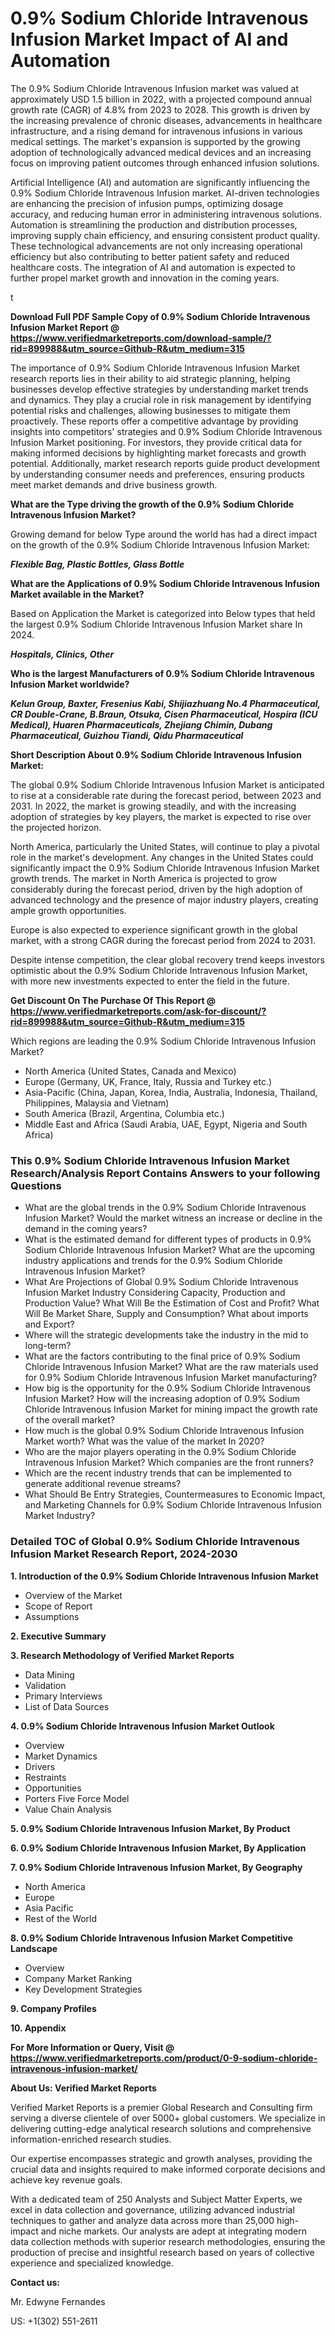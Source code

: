 <meta name="title" content="Global 0.9% Sodium Chloride Intravenous Infusion Market Impact of AI and Automation"><meta name="description" content="The 0.9% Sodium Chloride Intravenous Infusion market was valued at approximately USD 1.5 billion in 2022, with a projected compound annual growth rate (CAGR) of 4.8% f"><meta name="title" content="0.9% Sodium Chloride Intravenous Infusion Market Size, Share, Scope, Trends, Growth, Opportunities, Analysis, Forecast"><h1>0.9% Sodium Chloride Intravenous Infusion Market Impact of AI and Automation</h1><p>The 0.9% Sodium Chloride Intravenous Infusion market was valued at approximately USD 1.5 billion in 2022, with a projected compound annual growth rate (CAGR) of 4.8% from 2023 to 2028. This growth is driven by the increasing prevalence of chronic diseases, advancements in healthcare infrastructure, and a rising demand for intravenous infusions in various medical settings. The market's expansion is supported by the growing adoption of technologically advanced medical devices and an increasing focus on improving patient outcomes through enhanced infusion solutions.</p><p>Artificial Intelligence (AI) and automation are significantly influencing the 0.9% Sodium Chloride Intravenous Infusion market. AI-driven technologies are enhancing the precision of infusion pumps, optimizing dosage accuracy, and reducing human error in administering intravenous solutions. Automation is streamlining the production and distribution processes, improving supply chain efficiency, and ensuring consistent product quality. These technological advancements are not only increasing operational efficiency but also contributing to better patient safety and reduced healthcare costs. The integration of AI and automation is expected to further propel market growth and innovation in the coming years.</p>t</p><p id="" class=""><strong>Download Full PDF Sample Copy of 0.9% Sodium Chloride Intravenous Infusion Market Report @ <a href="https://www.verifiedmarketreports.com/download-sample/?rid=899988&utm_source=Github-R&utm_medium=315" target="_blank">https://www.verifiedmarketreports.com/download-sample/?rid=899988&utm_source=Github-R&utm_medium=315</a></strong></p><p>The importance of&nbsp;0.9% Sodium Chloride Intravenous Infusion Market research reports lies in their ability to aid strategic planning, helping businesses develop effective strategies by understanding market trends and dynamics. They play a crucial role in risk management by identifying potential risks and challenges, allowing businesses to mitigate them proactively. These reports offer a competitive advantage by providing insights into competitors' strategies and 0.9% Sodium Chloride Intravenous Infusion Market positioning. For investors, they provide critical data for making informed decisions by highlighting market forecasts and growth potential. Additionally, market research reports guide product development by understanding consumer needs and preferences, ensuring products meet market demands and drive business growth.</p><p><strong>What are the&nbsp;Type driving the growth of the 0.9% Sodium Chloride Intravenous Infusion Market?</strong></p><p id="" class="">Growing demand for below Type around the world has had a direct impact on the growth of the 0.9% Sodium Chloride Intravenous Infusion Market:</p><em><strong>Flexible Bag, Plastic Bottles, Glass Bottle</strong></em></p><strong>What are the&nbsp;Applications&nbsp;of 0.9% Sodium Chloride Intravenous Infusion Market available in the Market?</strong></p><p id="" class="">Based on Application the Market is categorized into Below types that held the largest 0.9% Sodium Chloride Intravenous Infusion Market share In 2024.</p><em><strong>Hospitals, Clinics, Other</strong></em></p><strong>Who is the largest Manufacturers of 0.9% Sodium Chloride Intravenous Infusion Market worldwide?</strong></p><p><em><strong>Kelun Group, Baxter, Fresenius Kabi, Shijiazhuang No.4 Pharmaceutical, CR Double-Crane, B.Braun, Otsuka, Cisen Pharmaceutical, Hospira (ICU Medical), Huaren Pharmaceuticals, Zhejiang Chimin, Dubang Pharmaceutical, Guizhou Tiandi, Qidu Pharmaceutical</strong></em></p><p id="" class=""><strong>Short Description About 0.9% Sodium Chloride Intravenous Infusion Market:</strong></p><p>The global 0.9% Sodium Chloride Intravenous Infusion Market is anticipated to rise at a considerable rate during the forecast period, between 2023 and 2031. In 2022, the market is growing steadily, and with the increasing adoption of strategies by key players, the market is expected to rise over the projected horizon.</p><p>North America, particularly the United States, will continue to play a pivotal role in the market's development. Any changes in the United States could significantly impact the 0.9% Sodium Chloride Intravenous Infusion Market growth trends. The market in North America is projected to grow considerably during the forecast period, driven by the high adoption of advanced technology and the presence of major industry players, creating ample growth opportunities.</p><p>Europe is also expected to experience significant growth in the global market, with a strong CAGR during the forecast period from 2024 to 2031.</p><p>Despite intense competition, the clear global recovery trend keeps investors optimistic about the 0.9% Sodium Chloride Intravenous Infusion Market, with more new investments expected to enter the field in the future.</p><p id="" class=""><strong>Get Discount On The Purchase Of This Report @ <a href="https://www.verifiedmarketreports.com/ask-for-discount/?rid=899988&utm_source=Github-R&utm_medium=315" target="_blank">https://www.verifiedmarketreports.com/ask-for-discount/?rid=899988&utm_source=Github-R&utm_medium=315</a></strong></p>Which regions are leading the 0.9% Sodium Chloride Intravenous Infusion Market?</p><ul><li>North America (United States, Canada and Mexico)</li><li>Europe (Germany, UK, France, Italy, Russia and Turkey etc.)</li><li>Asia-Pacific (China, Japan, Korea, India, Australia, Indonesia, Thailand, Philippines, Malaysia and Vietnam)</li><li>South America (Brazil, Argentina, Columbia etc.)</li><li>Middle East and Africa (Saudi Arabia, UAE, Egypt, Nigeria and South Africa)</li></ul><h3 id="" class="">This 0.9% Sodium Chloride Intravenous Infusion Market Research/Analysis Report Contains Answers to your following Questions</h3><ul><li>What are the global trends in the 0.9% Sodium Chloride Intravenous Infusion Market? Would the market witness an increase or decline in the demand in the coming years?</li><li>What is the estimated demand for different types of products in 0.9% Sodium Chloride Intravenous Infusion Market? What are the upcoming industry applications and trends for the 0.9% Sodium Chloride Intravenous Infusion Market?</li><li>What Are Projections of Global 0.9% Sodium Chloride Intravenous Infusion Market Industry Considering Capacity, Production and Production Value? What Will Be the Estimation of Cost and Profit? What Will Be Market Share, Supply and Consumption? What about imports and Export?</li><li>Where will the strategic developments take the industry in the mid to long-term?</li><li>What are the factors contributing to the final price of 0.9% Sodium Chloride Intravenous Infusion Market? What are the raw materials used for 0.9% Sodium Chloride Intravenous Infusion Market manufacturing?</li><li>How big is the opportunity for the 0.9% Sodium Chloride Intravenous Infusion Market? How will the increasing adoption of 0.9% Sodium Chloride Intravenous Infusion Market for mining impact the growth rate of the overall market?</li><li>How much is the global 0.9% Sodium Chloride Intravenous Infusion Market worth? What was the value of the market In 2020?</li><li>Who are the major players operating in the 0.9% Sodium Chloride Intravenous Infusion Market? Which companies are the front runners?</li><li>Which are the recent industry trends that can be implemented to generate additional revenue streams?</li><li>What Should Be Entry Strategies, Countermeasures to Economic Impact, and Marketing Channels for 0.9% Sodium Chloride Intravenous Infusion Market Industry?</li></ul><h3 id="" class="">Detailed TOC of Global 0.9% Sodium Chloride Intravenous Infusion Market Research Report, 2024-2030</h3><p id="" class=""><strong>1. Introduction of the 0.9% Sodium Chloride Intravenous Infusion Market</strong></p><ul><li>Overview of the Market</li><li>Scope of Report</li><li>Assumptions</li></ul><p id="" class=""><strong>2. Executive Summary</strong></p><p id="" class=""><strong>3. Research Methodology of Verified Market Reports</strong></p><ul><li>Data Mining</li><li>Validation</li><li>Primary Interviews</li><li>List of Data Sources</li></ul><p id="" class=""><strong>4. 0.9% Sodium Chloride Intravenous Infusion Market Outlook</strong></p><ul><li>Overview</li><li>Market Dynamics</li><li>Drivers</li><li>Restraints</li><li>Opportunities</li><li>Porters Five Force Model</li><li>Value Chain Analysis</li></ul><p id="" class=""><strong>5. 0.9% Sodium Chloride Intravenous Infusion Market, By Product</strong></p><p id="" class=""><strong>6. 0.9% Sodium Chloride Intravenous Infusion Market, By Application</strong></p><p id="" class=""><strong>7. 0.9% Sodium Chloride Intravenous Infusion Market, By Geography</strong></p><ul><li>North America</li><li>Europe</li><li>Asia Pacific</li><li>Rest of the World</li></ul><p id="" class=""><strong>8. 0.9% Sodium Chloride Intravenous Infusion Market Competitive Landscape</strong></p><ul><li>Overview</li><li>Company Market Ranking</li><li>Key Development Strategies</li></ul><p id="" class=""><strong>9. Company Profiles</strong></p><p id="" class=""><strong>10. Appendix</strong></p><p id="" class=""><strong>For More Information or Query, Visit @ <a href="https://www.verifiedmarketreports.com/product/0-9-sodium-chloride-intravenous-infusion-market/" target="_blank">https://www.verifiedmarketreports.com/product/0-9-sodium-chloride-intravenous-infusion-market/</a></strong></p><p id="" class=""><strong>About Us: Verified Market Reports</strong></p><p id="" class="">Verified Market Reports is a premier Global Research and Consulting firm serving a diverse clientele of over 5000+ global customers. We specialize in delivering cutting-edge analytical research solutions and comprehensive information-enriched research studies.</p><p id="" class="">Our expertise encompasses strategic and growth analyses, providing the crucial data and insights required to make informed corporate decisions and achieve key revenue goals.</p><p id="" class="">With a dedicated team of 250 Analysts and Subject Matter Experts, we excel in data collection and governance, utilizing advanced industrial techniques to gather and analyze data across more than 25,000 high-impact and niche markets. Our analysts are adept at integrating modern data collection methods with superior research methodologies, ensuring the production of precise and insightful research based on years of collective experience and specialized knowledge.</p><p id="" class=""><strong>Contact us:</strong></p><p id="" class="">Mr. Edwyne Fernandes</p><p id="" class="">US: +1(302) 551-2611</p>